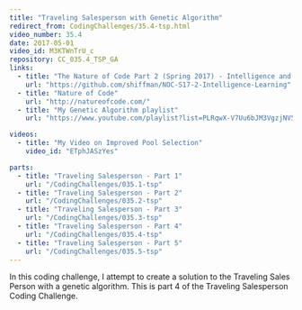 ```yaml
---
title: "Traveling Salesperson with Genetic Algorithm"
redirect_from: CodingChallenges/35.4-tsp.html
video_number: 35.4
date: 2017-05-01
video_id: M3KTWnTrU_c
repository: CC_035.4_TSP_GA
links:
  - title: "The Nature of Code Part 2 (Spring 2017) - Intelligence and Learning"
    url: "https://github.com/shiffman/NOC-S17-2-Intelligence-Learning"
  - title: "Nature of Code"
    url: "http://natureofcode.com/"
  - title: "My Genetic Algorithm playlist"
    url: "https://www.youtube.com/playlist?list=PLRqwX-V7Uu6bJM3VgzjNV5YxVxUwzALHV"

videos:
  - title: "My Video on Improved Pool Selection"
    video_id: "ETphJASzYes"

parts:
  - title: "Traveling Salesperson - Part 1"
    url: "/CodingChallenges/035.1-tsp"
  - title: "Traveling Salesperson - Part 2"
    url: "/CodingChallenges/035.2-tsp"
  - title: "Traveling Salesperson - Part 3"
    url: "/CodingChallenges/035.3-tsp"
  - title: "Traveling Salesperson - Part 4"
    url: "/CodingChallenges/035.4-tsp"
  - title: "Traveling Salesperson - Part 5"
    url: "/CodingChallenges/035.5-tsp"
---
```


In this coding challenge, I attempt to create a solution to the Traveling Sales Person with a genetic algorithm. This is part 4 of the Traveling Salesperson Coding Challenge.
